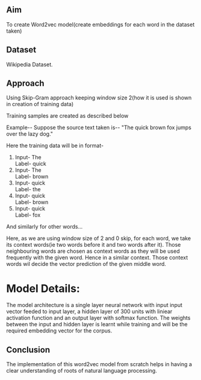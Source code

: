 ## Aim
To create Word2vec model(create embeddings for each word in the dataset taken)

## Dataset
Wikipedia Dataset.

## Approach

Using Skip-Gram approach keeping window size 2(how it is used is shown in creation of training data)

Training samples are created as described below

Example--
Suppose the source text taken is--
"The quick brown fox jumps over the lazy dog."

Here the training data will be in format-

1) Input- The                  
   Label- quick
2) Input- The                  
   Label- brown
3) Input- quick                
   Label- the
4) Input- quick                
   Label- brown
5) Input- quick                        
   Label- fox
   

And similarly for other words...

Here, as we are using window size of 2 and 0 skip, for each word, we take its context words(ie two words before it and two words after it). Those neighbouring words are chosen as context words as they will be used frequently with the given word. Hence in a similar context. Those context words wil decide the vector prediction of the given middle word.

 # Model Details:
 
 The model architecture is a single layer neural network with input input vector feeded to input layer, a hidden layer  of 300 units with liniear activation function and an output layer with softmax function. The weights between the input and hidden layer is learnt while training and will be the required embedding vector for the corpus.

## Conclusion

The implementation of this word2vec model from scratch helps in having a clear understanding of roots of natural language processing.
